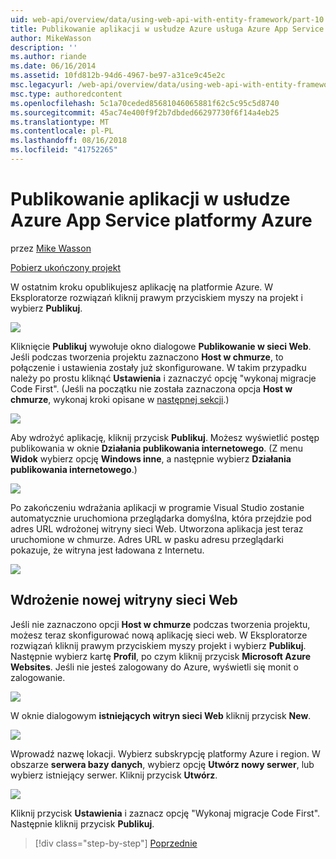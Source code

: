 ```yaml
---
uid: web-api/overview/data/using-web-api-with-entity-framework/part-10
title: Publikowanie aplikacji w usłudze Azure usługa Azure App Service | Dokumentacja firmy Microsoft
author: MikeWasson
description: ''
ms.author: riande
ms.date: 06/16/2014
ms.assetid: 10fd812b-94d6-4967-be97-a31ce9c45e2c
msc.legacyurl: /web-api/overview/data/using-web-api-with-entity-framework/part-10
msc.type: authoredcontent
ms.openlocfilehash: 5c1a70ceded85681046065881f62c5c95c5d8740
ms.sourcegitcommit: 45ac74e400f9f2b7dbded66297730f6f14a4eb25
ms.translationtype: MT
ms.contentlocale: pl-PL
ms.lasthandoff: 08/16/2018
ms.locfileid: "41752265"
---
```

<a name="publish-the-app-to-azure-azure-app-service"></a>Publikowanie aplikacji w usłudze Azure App Service platformy Azure
====================
przez [Mike Wasson](https://github.com/MikeWasson)

[Pobierz ukończony projekt](https://github.com/MikeWasson/BookService)

W ostatnim kroku opublikujesz aplikację na platformie Azure. W Eksploratorze rozwiązań kliknij prawym przyciskiem myszy na projekt i wybierz **Publikuj**.

![](part-10/_static/image1.png)

Kliknięcie **Publikuj** wywołuje okno dialogowe **Publikowanie w sieci Web**. Jeśli podczas tworzenia projektu zaznaczono **Host w chmurze**, to połączenie i ustawienia zostały już skonfigurowane. W takim przypadku należy po prostu kliknąć **Ustawienia** i zaznaczyć opcję &quot;wykonaj migracje Code First&quot;. (Jeśli na początku nie została zaznaczona opcja **Host w chmurze**, wykonaj kroki opisane w [następnej sekcji](#new-website).)

[![](part-10/_static/image3.png)](part-10/_static/image2.png)

Aby wdrożyć aplikację, kliknij przycisk **Publikuj**. Możesz wyświetlić postęp publikowania w oknie **Działania publikowania internetowego**. (Z menu **Widok** wybierz opcję **Windows inne**, a następnie wybierz **Działania publikowania internetowego**.)

![](part-10/_static/image4.png)

Po zakończeniu wdrażania aplikacji w programie Visual Studio zostanie automatycznie uruchomiona przeglądarka domyślna, która przejdzie pod adres URL wdrożonej witryny sieci Web. Utworzona aplikacja jest teraz uruchomione w chmurze. Adres URL w pasku adresu przeglądarki pokazuje, że witryna jest ładowana z Internetu.

[![](part-10/_static/image6.png)](part-10/_static/image5.png)

<a id="new-website"></a>
## <a name="deploying-to-a-new-website"></a>Wdrożenie nowej witryny sieci Web

Jeśli nie zaznaczono opcji **Host w chmurze** podczas tworzenia projektu, możesz teraz skonfigurować nową aplikację sieci web. W Eksploratorze rozwiązań kliknij prawym przyciskiem myszy projekt i wybierz **Publikuj**. Następnie wybierz kartę **Profil**, po czym kliknij przycisk **Microsoft Azure Websites**. Jeśli nie jesteś zalogowany do Azure, wyświetli się monit o zalogowanie.

[![](part-10/_static/image8.png)](part-10/_static/image7.png)

W oknie dialogowym **istniejących witryn sieci Web** kliknij przycisk **New**.

![](part-10/_static/image9.png)

Wprowadź nazwę lokacji. Wybierz subskrypcję platformy Azure i region. W obszarze **serwera bazy danych**, wybierz opcję **Utwórz nowy serwer**, lub wybierz istniejący serwer. Kliknij przycisk **Utwórz**.

[![](part-10/_static/image11.png)](part-10/_static/image10.png)

Kliknij przycisk **Ustawienia** i zaznacz opcję &quot;Wykonaj migracje Code First&quot;. Następnie kliknij przycisk **Publikuj**.

> [!div class="step-by-step"]
> [Poprzednie](part-9.md)
